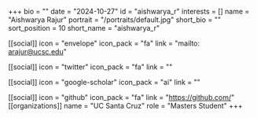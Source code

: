+++
bio = "" 
date = "2024-10-27" 
id = "aishwarya_r" 
interests = [] 
name = "Aishwarya Rajur" 
portrait = "/portraits/default.jpg" 
short_bio = "" 
sort_position = 10
 short_name = "aishwarya_r" 

[[social]] 
    icon = "envelope" 
    icon_pack = "fa" 
    link = "mailto: arajur@ucsc.edu"

 [[social]] 
    icon = "twitter" 
    icon_pack = "fa" 
    link = "" 

[[social]] 
    icon = "google-scholar" 
    icon_pack = "ai" 
    link = "" 

[[social]] 
    icon = "github" 
    icon_pack = "fa" 
    link = "https://github.com/" 
[[organizations]] 
     name = "UC Santa Cruz" 
      role = "Masters Student" 
+++
